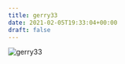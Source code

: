 ```yaml
---
title: gerry33
date: 2021-02-05T19:33:04+00:00
draft: false
---
```


![gerry33](/images/2010%20ca%20mit%20uli.jpg)

